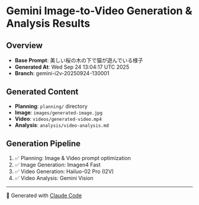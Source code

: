 # Gemini Image-to-Video Generation & Analysis Results

## Overview
- **Base Prompt**: 美しい桜の木の下で猫が遊んでいる様子
- **Generated At**: Wed Sep 24 13:04:17 UTC 2025
- **Branch**: gemini-i2v-20250924-130001

## Generated Content
- **Planning**: `planning/` directory
- **Image**: `images/generated-image.jpg`
- **Video**: `videos/generated-video.mp4`
- **Analysis**: `analysis/video-analysis.md`

## Generation Pipeline
1. ✅ Planning: Image & Video prompt optimization
2. ✅ Image Generation: Imagen4 Fast
3. ✅ Video Generation: Hailuo-02 Pro (I2V)
4. ✅ Video Analysis: Gemini Vision

---
🤖 Generated with [Claude Code](https://claude.ai/code)
